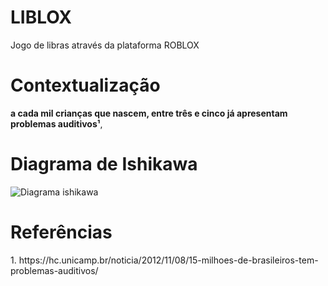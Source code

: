 # LIBLOX
Jogo de libras através da plataforma ROBLOX

<h1>Contextualização</h1>

<strong>a cada mil crianças que nascem, entre três e cinco já apresentam problemas auditivos¹</strong>,







<h1>Diagrama de Ishikawa</h1>

![Diagrama ishikawa](https://github.com/user-attachments/assets/ed1e65d7-6401-43fe-bbed-af6d4abe3ef3)


<h1>Referências</h1>
1. https://hc.unicamp.br/noticia/2012/11/08/15-milhoes-de-brasileiros-tem-problemas-auditivos/

